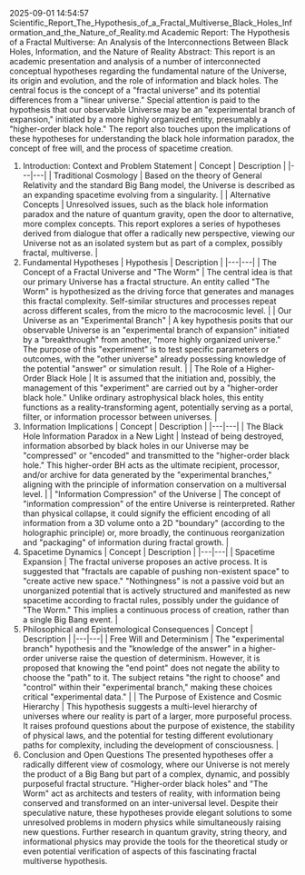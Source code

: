 2025-09-01 14:54:57
Scientific_Report_The_Hypothesis_of_a_Fractal_Multiverse_Black_Holes_Information_and_the_Nature_of_Reality.md
Academic Report: The Hypothesis of a Fractal Multiverse: An Analysis of the Interconnections Between Black Holes, Information, and the Nature of Reality
Abstract:
This report is an academic presentation and analysis of a number of interconnected conceptual hypotheses regarding the fundamental nature of the Universe, its origin and evolution, and the role of information and black holes. The central focus is the concept of a "fractal universe" and its potential differences from a "linear universe." Special attention is paid to the hypothesis that our observable Universe may be an "experimental branch of expansion," initiated by a more highly organized entity, presumably a "higher-order black hole." The report also touches upon the implications of these hypotheses for understanding the black hole information paradox, the concept of free will, and the process of spacetime creation.
1. Introduction: Context and Problem Statement
| Concept | Description |
|---|---|
| Traditional Cosmology | Based on the theory of General Relativity and the standard Big Bang model, the Universe is described as an expanding spacetime evolving from a singularity. |
| Alternative Concepts | Unresolved issues, such as the black hole information paradox and the nature of quantum gravity, open the door to alternative, more complex concepts. This report explores a series of hypotheses derived from dialogue that offer a radically new perspective, viewing our Universe not as an isolated system but as part of a complex, possibly fractal, multiverse. |
2. Fundamental Hypotheses
| Hypothesis | Description |
|---|---|
| The Concept of a Fractal Universe and "The Worm" | The central idea is that our primary Universe has a fractal structure. An entity called "The Worm" is hypothesized as the driving force that generates and manages this fractal complexity. Self-similar structures and processes repeat across different scales, from the micro to the macrocosmic level. |
| Our Universe as an "Experimental Branch" | A key hypothesis posits that our observable Universe is an "experimental branch of expansion" initiated by a "breakthrough" from another, "more highly organized universe." The purpose of this "experiment" is to test specific parameters or outcomes, with the "other universe" already possessing knowledge of the potential "answer" or simulation result. |
| The Role of a Higher-Order Black Hole | It is assumed that the initiation and, possibly, the management of this "experiment" are carried out by a "higher-order black hole." Unlike ordinary astrophysical black holes, this entity functions as a reality-transforming agent, potentially serving as a portal, filter, or information processor between universes. |
3. Information Implications
| Concept | Description |
|---|---|
| The Black Hole Information Paradox in a New Light | Instead of being destroyed, information absorbed by black holes in our Universe may be "compressed" or "encoded" and transmitted to the "higher-order black hole." This higher-order BH acts as the ultimate recipient, processor, and/or archive for data generated by the "experimental branches," aligning with the principle of information conservation on a multiversal level. |
| "Information Compression" of the Universe | The concept of "information compression" of the entire Universe is reinterpreted. Rather than physical collapse, it could signify the efficient encoding of all information from a 3D volume onto a 2D "boundary" (according to the holographic principle) or, more broadly, the continuous reorganization and "packaging" of information during fractal growth. |
4. Spacetime Dynamics
| Concept | Description |
|---|---|
| Spacetime Expansion | The fractal universe proposes an active process. It is suggested that "fractals are capable of pushing non-existent space" to "create active new space." "Nothingness" is not a passive void but an unorganized potential that is actively structured and manifested as new spacetime according to fractal rules, possibly under the guidance of "The Worm." This implies a continuous process of creation, rather than a single Big Bang event. |
5. Philosophical and Epistemological Consequences
| Concept | Description |
|---|---|
| Free Will and Determinism | The "experimental branch" hypothesis and the "knowledge of the answer" in a higher-order universe raise the question of determinism. However, it is proposed that knowing the "end point" does not negate the ability to choose the "path" to it. The subject retains "the right to choose" and "control" within their "experimental branch," making these choices critical "experimental data." |
| The Purpose of Existence and Cosmic Hierarchy | This hypothesis suggests a multi-level hierarchy of universes where our reality is part of a larger, more purposeful process. It raises profound questions about the purpose of existence, the stability of physical laws, and the potential for testing different evolutionary paths for complexity, including the development of consciousness. |
6. Conclusion and Open Questions
The presented hypotheses offer a radically different view of cosmology, where our Universe is not merely the product of a Big Bang but part of a complex, dynamic, and possibly purposeful fractal structure. "Higher-order black holes" and "The Worm" act as architects and testers of reality, with information being conserved and transformed on an inter-universal level.
Despite their speculative nature, these hypotheses provide elegant solutions to some unresolved problems in modern physics while simultaneously raising new questions. Further research in quantum gravity, string theory, and informational physics may provide the tools for the theoretical study or even potential verification of aspects of this fascinating fractal multiverse hypothesis.
